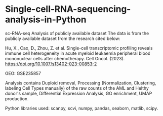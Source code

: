 # Single-cell-RNA-sequencing-analysis-in-Python
sc-RNA-seq Analysis of publicly available dataset 
The data is from the publicly available dataset from the research cited below:

Hu, X., Cao, D., Zhou, Z. et al. Single-cell transcriptomic profiling reveals immune cell heterogeneity in acute myeloid leukaemia peripheral blood mononuclear cells after chemotherapy. Cell Oncol. (2023). https://doi.org/10.1007/s13402-023-00853-2

GEO: GSE235857

Analysis contains Duploid removal, Processing (Normalization, Clustering, labeling Cell Types manually) of the raw counts of the AML and Helthy donor's sample, Differential Expression Analysis, GO enrichment, UMAP production.

Python libraries used: scanpy, scvi, numpy, pandas, seaborn, matlib, scipy.
